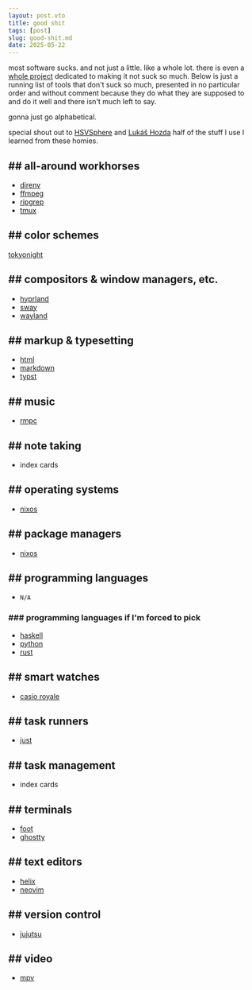 ```yaml
---
layout: post.vto
title: good shit
tags: [post]
slug: good-shit.md
date: 2025-05-22
---
```


most software sucks. and not just a little. like a whole lot. there is even a [whole project](https://suckless.org/) dedicated to making it not suck so much. Below is just a running list of tools that don't suck so much, presented in no particular order and without comment because they do what they are supposed to and do it well and there isn't much left to say.

gonna just go alphabetical.

special shout out to [HSVSphere](https://x.com/HSVSphere) and [Lukáš Hozda](https://x.com/LukasHozda) half of the stuff I use I learned from these homies.

## ## all-around workhorses
* [direnv](https://direnv.net)
* [ffmpeg](https://ffmpeg.org/)
* [ripgrep](https://github.com/BurntSushi/ripgrep)
* [tmux](https://github.com/tmux/tmux/wiki)

## ## color schemes
[tokyonight](https://github.com/folke/tokyonight.nvim)

## ## compositors & window managers, etc.
* [hyprland](https://hyprland.org/)
* [sway](https://swaywm.org/)
* [wayland](https://wiki.archlinux.org/title/Wayland)

## ## markup & typesetting
* [html](https://html.spec.whatwg.org/)
* [markdown](https://daringfireball.net/projects/markdown)
* [typst](https://github.com/typst/typst)

## ## music
* [rmpc](https://mierak.github.io/rmpc/)

## ## note taking
* index cards

## ## operating systems
* [nixos](https://nixos.org/)

## ## package managers
* [nixos](https://nixos.org/)

## ## programming languages
* `N/A`

### ### programming languages if I'm forced to pick
* [haskell](https://www.haskell.org/)
* [python](https://www.python.org/)
* [rust](https://www.rust-lang.org/)

## ## smart watches
* [casio royale](https://www.casio.com/us/watches/casio/product.AE-1200WH-1AV/)

## ## task runners
* [just](https://github.com/casey/just)

## ## task management
* index cards

## ## terminals
* [foot](https://codeberg.org/dnkl/foot)
* [ghostty](https://ghostty.org/)

## ## text editors
* [helix](https://helix-editor.com/)
* [neovim](https://neovim.io/)

## ## version control
* [jujutsu](https://jj-vcs.github.io/jj/latest)

## ## video
* [mpv](https://mpv.io/)
